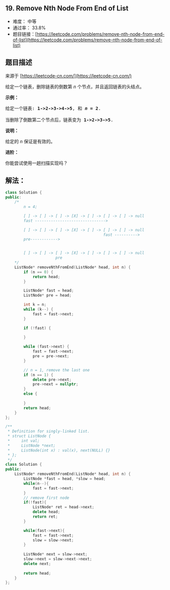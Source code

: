## 19. Remove Nth Node From End of List

- 难度： 中等
- 通过率： 33.8%
- 题目链接：[https://leetcode.com/problems/remove-nth-node-from-end-of-list](https://leetcode.com/problems/remove-nth-node-from-end-of-list)


## 题目描述

来源于 [https://leetcode-cn.com/](https://leetcode-cn.com/)

<p>给定一个链表，删除链表的倒数第&nbsp;<em>n&nbsp;</em>个节点，并且返回链表的头结点。</p>

<p><strong>示例：</strong></p>

<pre>给定一个链表: <strong>1-&gt;2-&gt;3-&gt;4-&gt;5</strong>, 和 <strong><em>n</em> = 2</strong>.

当删除了倒数第二个节点后，链表变为 <strong>1-&gt;2-&gt;3-&gt;5</strong>.
</pre>

<p><strong>说明：</strong></p>

<p>给定的 <em>n</em>&nbsp;保证是有效的。</p>

<p><strong>进阶：</strong></p>

<p>你能尝试使用一趟扫描实现吗？</p>


## 解法：

```cpp
class Solution {
public:
	/*
		n = 4;

		[ ] -> [ ] -> [ ] -> [X] -> [ ] -> [ ] -> [ ] -> null
		fast -------------------------------> 

		[ ] -> [ ] -> [ ] -> [X] -> [ ] -> [ ] -> [ ] -> null
								           fast ---------->
	    pre------------>


		[ ] -> [ ] -> [ ] -> [X] -> [ ] -> [ ] -> [ ] -> null
					  pre
	*/
	ListNode* removeNthFromEnd(ListNode* head, int n) {
		if (n == 0) {
			return head;
		}

		ListNode* fast = head;
		ListNode* pre = head;

		int k = n;
		while (k--) {
			fast = fast->next;
		}

		if (!fast) {
			
		}

		while (fast->next) {
			fast = fast->next;
			pre = pre->next;
		}

		// n = 1, remove the last one
		if (n == 1) {
			delete pre->next;
			pre->next = nullptr;
		}
		else {
			
		}
		return head;
	}
};

/**
 * Definition for singly-linked list.
 * struct ListNode {
 *     int val;
 *     ListNode *next;
 *     ListNode(int x) : val(x), next(NULL) {}
 * };
 */
class Solution {
public:
    ListNode* removeNthFromEnd(ListNode* head, int n) {
        ListNode *fast = head, *slow = head;
        while(n--){
            fast = fast->next;
        }
        // remove first node
        if(!fast){
            ListNode* ret = head->next;
            delete head;
            return ret;
        }

        while(fast->next){
            fast = fast->next;
            slow = slow->next;
        }
        
        ListNode* next = slow->next;
        slow->next = slow->next->next;
        delete next;
        
        return head;
    }
};
```